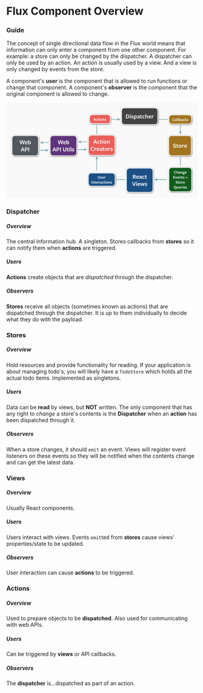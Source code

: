 # Flux Component Overview

### Guide
The concept of single directional data flow in the Flux world means that
information can only enter a component from one other component. For
example: a store can only be changed by the dispatcher. A dispatcher can
only be used by an action. An action is usually used by a view. And a
view is only changed by events from the store. 

A component's **user** is the component that is allowed to run functions
or change that component. A component's **observer** is the component that
the original component is allowed to change.

![the diagram](../assets/flux-diagram.png)


### Dispatcher
##### Overview
The central information hub. A singleton. Stores callbacks from **stores**
so it can notify them when **actions** are triggered.
##### Users
**Actions** create objects that are _dispatched_ through the dispatcher.
##### Observers
**Stores** receive all objects (sometimes known as actions) that are dispatched through the dispatcher.
It is up to them individually to decide what they do with the payload.

### Stores
##### Overview
Hold resources and provide functionality for reading. If your
application is about managing todo's, you will likely have a `TodoStore`
which holds all the actual todo items. Implemented as singletons.
##### Users
Data can be **read** by views, but **NOT** written. The only component that
has any right to _change_ a store's contents is the **Dispatcher** when an
**action** has been dispatched through it.
##### Observers
When a store changes, it should `emit` an event. Views will register
event listeners on these events so they will be notified when the
contents change and can get the latest data.

### Views
##### Overview
Usually React components.
##### Users
Users interact with views. Events `emit`ted from **stores** cause views'
properties/state to be updated.
##### Observers
User interaction can cause **actions** to be triggered.

### Actions
##### Overview
Used to prepare objects to be **dispatched**. Also used for communicating
with web APIs.
##### Users
Can be triggered by **views** or API callbacks.
##### Observers
The **dispatcher** is...dispatched as part of an action.
